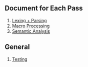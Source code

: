 ## Document for Each Pass

1. [Lexing + Parsing](parsing.md)
2. [Macro Processing](macro.md)
3. [Semantic Analysis](semant.md)

## General

1. [Testing](testing.md)
